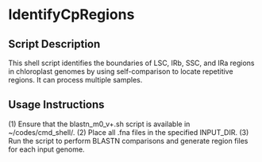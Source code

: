 # IdentifyCpRegions
## Script Description     
This shell script identifies the boundaries of LSC, IRb, SSC, and IRa regions in chloroplast genomes by using self-comparison to locate repetitive regions. It can process multiple samples. 

## Usage Instructions
(1) Ensure that the blastn_m0_v+.sh script is available in ~/codes/cmd_shell/.
(2) Place all .fna files in the specified INPUT_DIR.
(3) Run the script to perform BLASTN comparisons and generate region files for each input genome.

